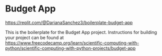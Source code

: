 # Budget App

https://replit.com/@DarianaSanchez3/boilerplate-budget-app

This is the boilerplate for the Budget App project. Instructions for building your project can be found at https://www.freecodecamp.org/learn/scientific-computing-with-python/scientific-computing-with-python-projects/budget-app

